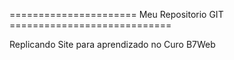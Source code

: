 ====================== Meu Repositorio GIT ============================

Replicando Site para aprendizado no Curo B7Web 